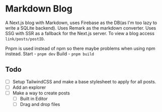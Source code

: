 # Markdown Blog
A Next.js blog with Markdown, uses Firebase as the DB(as I'm too lazy to write a SQLite backend). Uses Remark as the markdown converter. Uses SSG with SSR as a fallback for the Next.js server. To view a blog access `link/posts/postID`.

Pnpm is used instead of npm so there maybe problems when using npm instead.
Start - `pnpm dev`
Build - `pnpm build`

## Todo
- [ ] Setup TailwindCSS and make a base stylesheet to apply for all posts.
- [ ] Add an explorer
- [ ] Make a way to create posts
    - [ ] Built in Editor
    - [ ] Drag and drop files
